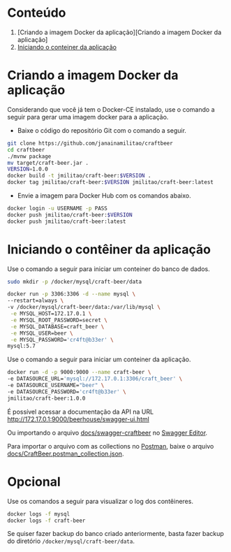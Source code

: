 [Compilando a imagem Docker da aplicação]: #compilando-a-imagem-docker-da-aplicação
[Iniciando o conteiner da aplicação]: #inciando-o-conteiner-da-aplicação


# Conteúdo
1. [Criando a imagem Docker da aplicação][Criando a imagem Docker da aplicação]
2. [Iniciando o conteiner da aplicação][Iniciando o conteiner da aplicação]

# Criando a imagem Docker da aplicação

Considerando que você já tem o Docker-CE instalado, use o
comando a seguir para gerar uma imagem docker para a aplicação.

* Baixe o código do repositório Git com o comando a seguir.

```sh
git clone https://github.com/janainamilitao/craftbeer
cd craftbeer
./mvnw package
mv target/craft-beer.jar .
VERSION=1.0.0
docker build -t jmilitao/craft-beer:$VERSION .
docker tag jmilitao/craft-beer:$VERSION jmilitao/craft-beer:latest
```

* Envie a imagem para Docker Hub com os comandos abaixo.

```sh
docker login -u USERNAME -p PASS
docker push jmilitao/craft-beer:$VERSION
docker push jmilitao/craft-beer:latest
```

# Iniciando o contêiner da aplicação

Use o comando a seguir para iniciar um conteiner do banco de dados.

```sh
sudo mkdir -p /docker/mysql/craft-beer/data

docker run -p 3306:3306 -d --name mysql \
--restart=always \
-v /docker/mysql/craft-beer/data:/var/lib/mysql \
 -e MYSQL_HOST=172.17.0.1 \
 -e MYSQL_ROOT_PASSWORD=secret \
 -e MYSQL_DATABASE=craft_beer \
 -e MYSQL_USER=beer \
 -e MYSQL_PASSWORD='cr4ft@b33er' \
mysql:5.7
```

Use o comando a seguir para iniciar um conteiner da aplicação.

```sh
docker run -d -p 9000:9000 --name craft-beer \
-e DATASOURCE_URL='mysql://172.17.0.1:3306/craft_beer' \
-e DATASOURCE_USERNAME="beer" \
-e DATASOURCE_PASSWORD='cr4ft@b33er' \
jmilitao/craft-beer:1.0.0
```

É possível acessar a documentação da API na URL http://172.17.0.1:9000/beerhouse/swagger-ui.html

Ou importando o arquivo [docs/swagger-craftbeer](docs/swagger-craftbeer) no [Swagger Editor](https://editor.swagger.io).

Para importar o arquivo com as collections no [Postman](https://www.postman.com), baixe o arquivo [docs/CraftBeer.postman_collection.json](docs/CraftBeer.postman_collection.json).

# Opcional

Use os comandos a seguir para visualizar o log dos contêineres.

```sh
docker logs -f mysql
docker logs -f craft-beer
```

Se quiser fazer backup do banco criado anteriormente, basta fazer backup do diretório ``/docker/mysql/craft-beer/data``.